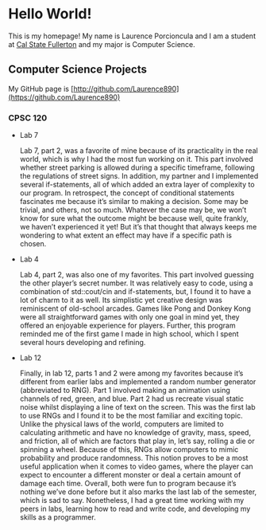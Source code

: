 # Hello World!

This is my homepage! My name is Laurence Porcioncula and I am a student at [Cal State Fullerton](http://www.fullerton.edu/) and my major is Computer Science.

## Computer Science Projects

My GitHub page is [http://github.com/Laurence890](https://github.com/Laurence890)

### CPSC 120

* Lab 7

    Lab 7, part 2, was a favorite of mine because of its practicality in the real world, which is why I had the most fun 
working on it. This part involved whether street parking is allowed during a specific timeframe, following the regulations 
of street signs. In addition, my partner and I implemented several if-statements, all of which added an extra layer of 
complexity to our program. In retrospect, the concept of conditional statements fascinates me because it’s similar to making 
a decision. Some may be trivial, and others, not so much. Whatever the case may be, we won’t know for sure what the outcome 
might be because well, quite frankly, we haven’t experienced it yet! But it’s that thought that always keeps me wondering to 
what extent an effect may have if a specific path is chosen.

* Lab 4

    Lab 4, part 2, was also one of my favorites. This part involved guessing the other player’s secret number. It was 
relatively easy to code, using a combination of std::cout/cin and if-statements, but, I found it to have a lot of charm to 
it as well. Its simplistic yet creative design was reminiscent of old-school arcades. Games like Pong and Donkey Kong were 
all straightforward games with only one goal in mind yet, they offered an enjoyable experience for players. Further, this 
program reminded me of the first game I made in high school, which I spent several hours developing and refining.

* Lab 12

    Finally, in lab 12, parts 1 and 2 were among my favorites because it’s different from earlier labs and implemented a 
random number generator (abbreviated to RNG). Part 1 involved making an animation using channels of red, green, and blue. 
Part 2 had us recreate visual static noise whilst displaying a line of text on the screen. This was the first lab to use 
RNGs and I found it to be the most familiar and exciting topic. Unlike the physical laws of the world, computers are limited 
to calculating arithmetic and have no knowledge of gravity, mass, speed, and friction, all of which are factors that play 
in, let’s say, rolling a die or spinning a wheel. Because of this, RNGs allow computers to mimic probability and produce
randomness. This notion proves to be a most useful application when it comes to video games, where the player can expect to 
encounter a different monster or deal a certain amount of damage each time. Overall, both were fun to program because it’s 
nothing we’ve done before but it also marks the last lab of the semester, which is sad to say. Nonetheless, I had a great 
time working with my peers in labs, learning how to read and write code, and developing my skills as a programmer.

